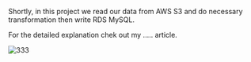 Shortly, in this project we read our data from AWS S3 and do necessary transformation then write RDS MySQL.

For the detailed explanation chek out my ..... article.

![333](https://github.com/huseyinkafali/Data-Ingestion-and-Transformation---AWS-S3-to-AWS-RDS-MySQL/assets/142720557/c5b53e58-5b9d-45e4-9d59-4002cf26d087)
